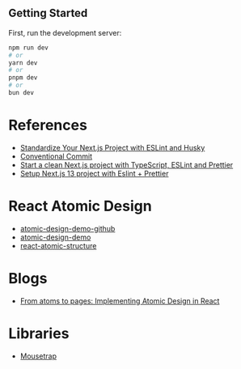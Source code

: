 ## Getting Started

First, run the development server:

```bash
npm run dev
# or
yarn dev
# or
pnpm dev
# or
bun dev
```

# References

- [Standardize Your Next.js Project with ESLint and Husky](https://yehezgun.com/articles/standardize-your-nextjs-project)
- [Conventional Commit](https://github.com/conventional-changelog/commitlint/#what-is-commitlint)
- [Start a clean Next.js project with TypeScript, ESLint and Prettier](https://paulintrognon.fr/blog/typescript-prettier-eslint-next-js)
- [Setup Next.js 13 project with Eslint + Prettier](https://gist.github.com/Nivethan-Ar/2375bf451d4c30148916b59c7e0c51c0)

# React Atomic Design

- [atomic-design-demo-github](https://github.com/fabiosjc/atomic-design-demo)
- [atomic-design-demo](https://atomic-storybook.netlify.app/?path=/story/atoms-logo--default)
- [react-atomic-structure](https://github.com/Rulox/react-atomic-structure)

# Blogs

- [From atoms to pages: Implementing Atomic Design in React](https://bootcamp.uxdesign.cc/from-atoms-to-pages-implementing-atomic-design-in-react-2c91d1031e7c)

# Libraries

- [Mousetrap](https://craig.is/killing/mice)
